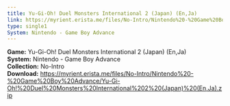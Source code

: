 ```yaml
---
title: Yu-Gi-Oh! Duel Monsters International 2 (Japan) (En,Ja)
link: https://myrient.erista.me/files/No-Intro/Nintendo%20-%20Game%20Boy%20Advance/Yu-Gi-Oh!%20Duel%20Monsters%20International%202%20(Japan)%20(En,Ja).zip
type: single1
System: Nintendo - Game Boy Advance
---
```

<b>Game:</b> Yu-Gi-Oh! Duel Monsters International 2 (Japan) (En,Ja)<br>
<b>System:</b> Nintendo - Game Boy Advance<br>
<b>Collection:</b> No-Intro<br>
<b>Download:</b> https://myrient.erista.me/files/No-Intro/Nintendo%20-%20Game%20Boy%20Advance/Yu-Gi-Oh!%20Duel%20Monsters%20International%202%20(Japan)%20(En,Ja).zip